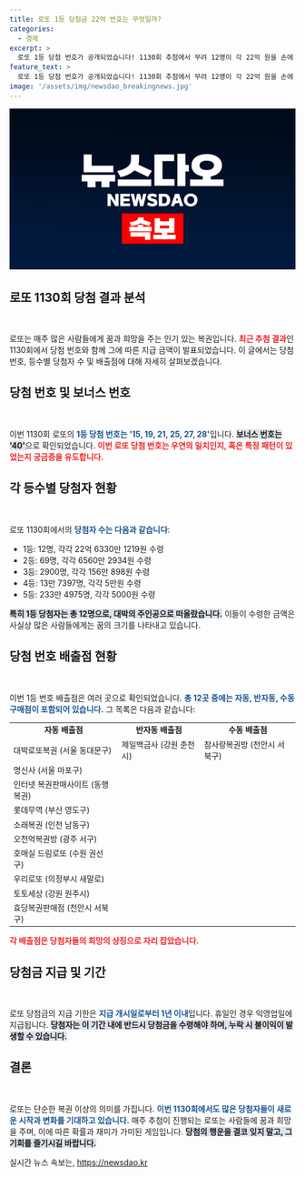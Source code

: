 ```yaml
---
title: 로또 1등 당첨금 22억 번호는 무엇일까?
categories:
  - 경제
excerpt: >
  로또 1등 당첨 번호가 공개되었습니다! 1130회 추첨에서 무려 12명이 각 22억 원을 손에 쥐었다고 합니다. 이 특별한 행운의 주인공이 누굴지 궁금하지 않으신가요?
feature_text: >
  로또 1등 당첨 번호가 공개되었습니다! 1130회 추첨에서 무려 12명이 각 22억 원을 손에 쥐었다고 합니다. 이 특별한 행운의 주인공이 누굴지 궁금하지 않으신가요?
image: '/assets/img/newsdao_breakingnews.jpg'
---
```


<p><img src="/assets/img/newsdao_breakingnews.jpg" alt="flaretime 속보" /></p>

<h2 data-ke-size="size26">로또 1130회 당첨 결과 분석</h2>

<p data-ke-size="size16">&nbsp;</p>

<p>로또는 매주 많은 사람들에게 꿈과 희망을 주는 인기 있는 복권입니다. <b><span style="color: #ee2323;">최근 추첨 결과</span></b>인 1130회에서 당첨 번호와 함께 그에 따른 지급 금액이 발표되었습니다. 이 글에서는 당첨 번호, 등수별 당첨자 수 및 배출점에 대해 자세히 살펴보겠습니다.</p>

<h2 data-ke-size="size26">당첨 번호 및 보너스 번호</h2>

<p data-ke-size="size16">&nbsp;</p>

<p>이번 1130회 로또의 <b><span style="color: #1a5490;">1등 당첨 번호는 '15, 19, 21, 25, 27, 28'</span></b>입니다. <b><span style="background-color: #21538527;">보너스 번호는 '40'</span></b>으로 확인되었습니다. <b><span style="color: #ee2323;">이번 로또 당첨 번호는 우연의 일치인지, 혹은 특정 패턴이 있었는지 궁금증을 유도합니다.</span></b> </p>

<h2 data-ke-size="size26">각 등수별 당첨자 현황</h2>

<p data-ke-size="size16">&nbsp;</p>

<p>로또 1130회에서의 <b><span style="color: #1a5490;">당첨자 수는 다음과 같습니다</span></b>:</p>

<ul>
    <li>1등: 12명, 각각 22억 6330만 1219원 수령</li>
    <li>2등: 69명, 각각 6560만 2934원 수령</li>
    <li>3등: 2900명, 각각 156만 898원 수령</li>
    <li>4등: 13만 7397명, 각각 5만원 수령</li>
    <li>5등: 233만 4975명, 각각 5000원 수령</li>
</ul>

<p><b><span style="background-color: #21538527;">특히 1등 당첨자는 총 12명으로, 대박의 주인공으로 떠올랐습니다.</span></b> 이들이 수령한 금액은 사실상 많은 사람들에게는 꿈의 크기를 나타내고 있습니다.</p>

<h2 data-ke-size="size26">당첨 번호 배출점 현황</h2>

<p data-ke-size="size16">&nbsp;</p>

<p>이번 1등 번호 배출점은 여러 곳으로 확인되었습니다. <b><span style="color: #1a5490;">총 12곳 중에는 자동, 반자동, 수동 구매점이 포함되어 있습니다.</span></b> 그 목록은 다음과 같습니다:</p>

<table style="width: 100%;">
    <tr>
        <td style="text-align: center; height: 17px;"><b>자동 배출점</b></td>
        <td style="text-align: center; height: 17px;"><b>반자동 배출점</b></td>
        <td style="text-align: center; height: 17px;"><b>수동 배출점</b></td>
    </tr>
    <tr>
        <td style="text-align: left;">대박로또복권 (서울 동대문구)</td>
        <td style="text-align: left;">제일백금사 (강원 춘천시)</td>
        <td style="text-align: left;">참사랑복권방 (천안시 서북구)</td>
    </tr>
    <tr>
        <td style="text-align: left;">명신사 (서울 마포구)</td>
        <td style="text-align: left;" rowspan="9"></td>
        <td rowspan="9" style="text-align: left;"></td>
    </tr>
    <tr>
        <td style="text-align: left;">인터넷 복권판매사이트 (동행복권)</td>
    </tr>
    <tr>
        <td style="text-align: left;">롯데무역 (부산 영도구)</td>
    </tr>
    <tr>
        <td style="text-align: left;">소래복권 (인천 남동구)</td>
    </tr>
    <tr>
        <td style="text-align: left;">오천억복권방 (광주 서구)</td>
    </tr>
    <tr>
        <td style="text-align: left;">호매실 드림로또 (수원 권선구)</td>
    </tr>
    <tr>
        <td style="text-align: left;">우리로또 (의정부시 새말로)</td>
    </tr>
    <tr>
        <td style="text-align: left;">토토세상 (강원 원주시)</td>
    </tr>
    <tr>
        <td style="text-align: left;">효당복권판매점 (천안시 서북구)</td>
    </tr>
</table>

<p><b><span style="color: #ee2323;">각 배출점은 당첨자들의 희망의 상징으로 자리 잡았습니다.</span></b></p>

<h2 data-ke-size="size26">당첨금 지급 및 기간</h2>

<p data-ke-size="size16">&nbsp;</p>

<p>로또 당첨금의 지급 기한은 <b><span style="color: #1a5490;">지급 개시일로부터 1년 이내</span></b>입니다. 휴일인 경우 익영업일에 지급됩니다. <b><span style="background-color: #21538527;">당첨자는 이 기간 내에 반드시 당첨금을 수령해야 하며, 누락 시 불이익이 발생할 수 있습니다.</span></b></p>

<h2 data-ke-size="size26">결론</h2>

<p data-ke-size="size16">&nbsp;</p>

<p>로또는 단순한 복권 이상의 의미를 가집니다. <b><span style="color: #1a5490;">이번 1130회에서도 많은 당첨자들이 새로운 시작과 변화를 기대하고 있습니다.</span></b> 매주 추첨이 진행되는 로또는 사람들에 꿈과 희망을 주며, 이에 따른 확률과 재미가 가미된 게임입니다. <b><span style="background-color: #21538527;">당첨의 행운을 결코 잊지 말고, 그 기회를 즐기시길 바랍니다.</span></b></p>
실시간 뉴스 속보는, <a href="https://newsdao.kr" rel="dofollow">https://newsdao.kr</a>


